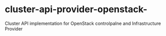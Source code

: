 # cluster-api-provider-openstack-
 Cluster API implementation for OpenStack controlpalne and Infrastructure Provider
